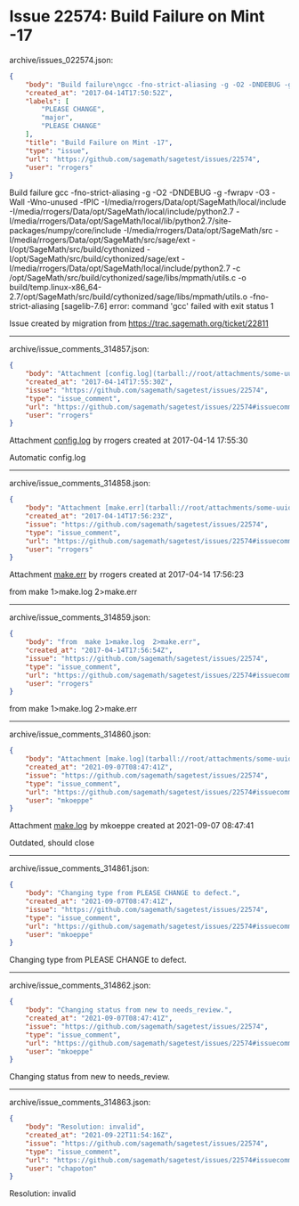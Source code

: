 # Issue 22574: Build Failure on Mint -17

archive/issues_022574.json:
```json
{
    "body": "Build failure\ngcc -fno-strict-aliasing -g -O2 -DNDEBUG -g -fwrapv -O3 -Wall -Wno-unused -fPIC -I/media/rrogers/Data/opt/SageMath/local/include -I/media/rrogers/Data/opt/SageMath/local/include/python2.7 -I/media/rrogers/Data/opt/SageMath/local/lib/python2.7/site-packages/numpy/core/include -I/media/rrogers/Data/opt/SageMath/src -I/media/rrogers/Data/opt/SageMath/src/sage/ext -I/opt/SageMath/src/build/cythonized -I/opt/SageMath/src/build/cythonized/sage/ext -I/media/rrogers/Data/opt/SageMath/local/include/python2.7 -c /opt/SageMath/src/build/cythonized/sage/libs/mpmath/utils.c -o build/temp.linux-x86_64-2.7/opt/SageMath/src/build/cythonized/sage/libs/mpmath/utils.o -fno-strict-aliasing\n[sagelib-7.6] error: command 'gcc' failed with exit status 1\n\n\nIssue created by migration from https://trac.sagemath.org/ticket/22811\n\n",
    "created_at": "2017-04-14T17:50:52Z",
    "labels": [
        "PLEASE CHANGE",
        "major",
        "PLEASE CHANGE"
    ],
    "title": "Build Failure on Mint -17",
    "type": "issue",
    "url": "https://github.com/sagemath/sagetest/issues/22574",
    "user": "rrogers"
}
```
Build failure
gcc -fno-strict-aliasing -g -O2 -DNDEBUG -g -fwrapv -O3 -Wall -Wno-unused -fPIC -I/media/rrogers/Data/opt/SageMath/local/include -I/media/rrogers/Data/opt/SageMath/local/include/python2.7 -I/media/rrogers/Data/opt/SageMath/local/lib/python2.7/site-packages/numpy/core/include -I/media/rrogers/Data/opt/SageMath/src -I/media/rrogers/Data/opt/SageMath/src/sage/ext -I/opt/SageMath/src/build/cythonized -I/opt/SageMath/src/build/cythonized/sage/ext -I/media/rrogers/Data/opt/SageMath/local/include/python2.7 -c /opt/SageMath/src/build/cythonized/sage/libs/mpmath/utils.c -o build/temp.linux-x86_64-2.7/opt/SageMath/src/build/cythonized/sage/libs/mpmath/utils.o -fno-strict-aliasing
[sagelib-7.6] error: command 'gcc' failed with exit status 1


Issue created by migration from https://trac.sagemath.org/ticket/22811





---

archive/issue_comments_314857.json:
```json
{
    "body": "Attachment [config.log](tarball://root/attachments/some-uuid/ticket22811/config.log) by rrogers created at 2017-04-14 17:55:30\n\nAutomatic config.log",
    "created_at": "2017-04-14T17:55:30Z",
    "issue": "https://github.com/sagemath/sagetest/issues/22574",
    "type": "issue_comment",
    "url": "https://github.com/sagemath/sagetest/issues/22574#issuecomment-314857",
    "user": "rrogers"
}
```

Attachment [config.log](tarball://root/attachments/some-uuid/ticket22811/config.log) by rrogers created at 2017-04-14 17:55:30

Automatic config.log



---

archive/issue_comments_314858.json:
```json
{
    "body": "Attachment [make.err](tarball://root/attachments/some-uuid/ticket22811/make.err) by rrogers created at 2017-04-14 17:56:23\n\nfrom  make 1>make.log  2>make.err",
    "created_at": "2017-04-14T17:56:23Z",
    "issue": "https://github.com/sagemath/sagetest/issues/22574",
    "type": "issue_comment",
    "url": "https://github.com/sagemath/sagetest/issues/22574#issuecomment-314858",
    "user": "rrogers"
}
```

Attachment [make.err](tarball://root/attachments/some-uuid/ticket22811/make.err) by rrogers created at 2017-04-14 17:56:23

from  make 1>make.log  2>make.err



---

archive/issue_comments_314859.json:
```json
{
    "body": "from  make 1>make.log  2>make.err",
    "created_at": "2017-04-14T17:56:54Z",
    "issue": "https://github.com/sagemath/sagetest/issues/22574",
    "type": "issue_comment",
    "url": "https://github.com/sagemath/sagetest/issues/22574#issuecomment-314859",
    "user": "rrogers"
}
```

from  make 1>make.log  2>make.err



---

archive/issue_comments_314860.json:
```json
{
    "body": "Attachment [make.log](tarball://root/attachments/some-uuid/ticket22811/make.log) by mkoeppe created at 2021-09-07 08:47:41\n\nOutdated, should close",
    "created_at": "2021-09-07T08:47:41Z",
    "issue": "https://github.com/sagemath/sagetest/issues/22574",
    "type": "issue_comment",
    "url": "https://github.com/sagemath/sagetest/issues/22574#issuecomment-314860",
    "user": "mkoeppe"
}
```

Attachment [make.log](tarball://root/attachments/some-uuid/ticket22811/make.log) by mkoeppe created at 2021-09-07 08:47:41

Outdated, should close



---

archive/issue_comments_314861.json:
```json
{
    "body": "Changing type from PLEASE CHANGE to defect.",
    "created_at": "2021-09-07T08:47:41Z",
    "issue": "https://github.com/sagemath/sagetest/issues/22574",
    "type": "issue_comment",
    "url": "https://github.com/sagemath/sagetest/issues/22574#issuecomment-314861",
    "user": "mkoeppe"
}
```

Changing type from PLEASE CHANGE to defect.



---

archive/issue_comments_314862.json:
```json
{
    "body": "Changing status from new to needs_review.",
    "created_at": "2021-09-07T08:47:41Z",
    "issue": "https://github.com/sagemath/sagetest/issues/22574",
    "type": "issue_comment",
    "url": "https://github.com/sagemath/sagetest/issues/22574#issuecomment-314862",
    "user": "mkoeppe"
}
```

Changing status from new to needs_review.



---

archive/issue_comments_314863.json:
```json
{
    "body": "Resolution: invalid",
    "created_at": "2021-09-22T11:54:16Z",
    "issue": "https://github.com/sagemath/sagetest/issues/22574",
    "type": "issue_comment",
    "url": "https://github.com/sagemath/sagetest/issues/22574#issuecomment-314863",
    "user": "chapoton"
}
```

Resolution: invalid
